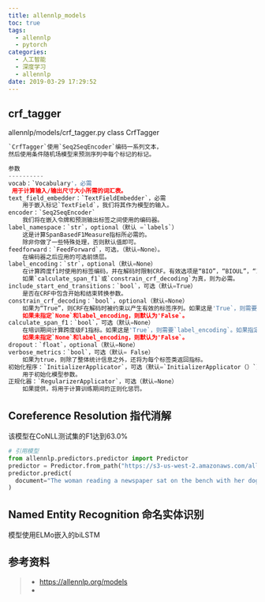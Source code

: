 ```yaml
---
title: allennlp_models
toc: true
tags:
  - allennlp
  - pytorch
categories:
  - 人工智能
  - 深度学习
  - allennlp
date: 2019-03-29 17:29:52
---
```






## crf_tagger

allennlp/models/crf_tagger.py   class CrfTagger

```python
`CrfTagger`使用`Seq2SeqEncoder`编码一系列文本，
然后使用条件随机场模型来预测序列中每个标记的标记。

参数
----------
vocab：`Vocabulary'，必需
 用于计算输入/输出尺寸大小所需的词汇表。
text_field_embedder：`TextFieldEmbedder`，必需
    用于嵌入标记`TextField`，我们将其作为模型的输入。
encoder：`Seq2SeqEncoder`
    我们将在嵌入令牌和预测输出标签之间使用的编码器。
label_namespace：`str`，optional（默认 =`labels`）
    这是计算SpanBasedF1Measure指标所必需的。
    除非你做了一些特殊处理，否则默认值即可。
feedforward：`FeedForward`，可选，（默认=None）。
    在编码器之后应用的可选前馈层。
label_encoding：`str`，optional（默认=None）
    在计算跨度f1时使用的标签编码，并在解码时限制CRF。有效选项是“BIO”，“BIOUL”，“IOB1”，“BMES”。
    如果`calculate_span_f1`或`constrain_crf_decoding`为真，则为必需。
include_start_end_transitions：`bool`，可选（默认=True）
    是否在CRF中包含开始和结束转换参数。
constrain_crf_decoding：`bool`，optional（默认=None）
    如果为“True”，则CRF在解码时被约束以产生有效的标签序列。如果这是'True`，则需要`label_encoding`。如果指定了“None”和label_encoding，则将其设置为“True”。
    如果未指定`None`和label_encoding，则默认为'False`。
calculate_span_f1：`bool`，可选（默认=None）
    在培训期间计算跨度级F1指标。如果这是'True`，则需要`label_encoding`。如果指定了“None”和label_encoding，则将其设置为“True”。
    如果未指定`None`和label_encoding，则默认为'False`。
dropout：`float`，optional（默认=None）
verbose_metrics：`bool`，可选（默认= False）
    如果为true，则除了整体统计信息之外，还将为每个标签类返回指标。
初始化程序：`InitializerApplicator`，可选（默认=`InitializerApplicator（）`）
    用于初始化模型参数。
正规化器：`RegularizerApplicator`，可选（默认=None）
    如果提供，将用于计算训练期间的正则化惩罚。
```





## Coreference Resolution 指代消解

该模型在CoNLL测试集的F1达到63.0%

```python
# 引用模型
from allennlp.predictors.predictor import Predictor
predictor = Predictor.from_path("https://s3-us-west-2.amazonaws.com/allennlp/models/coref-model-2018.02.05.tar.gz")
predictor.predict(
  document="The woman reading a newspaper sat on the bench with her dog."
)
```

## Named Entity Recognition 命名实体识别

模型使用ELMo嵌入的biLSTM







## 参考资料
> - [<https://allennlp.org/models>](<https://allennlp.org/models>)
> - []()
